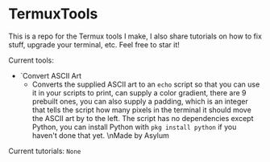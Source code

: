 # TermuxTools

This is a repo for the Termux tools I make, I also share tutorials on how to fix stuff, upgrade your terminal, etc. Feel free to star it!

Current tools:
- `Convert ASCII Art
  - Converts the supplied ASCII art to an `echo` script so that you can use it in your scripts to print, can supply a color gradient, there are 9 prebuilt ones, you can also supply a padding, which is an integer that tells the script how many pixels in the terminal it should move the ASCII art by to the left. The script has no dependencies except Python, you can install Python with `pkg install python` if you haven't done that yet. \nMade by Asylum

Current tutorials:
`None`
